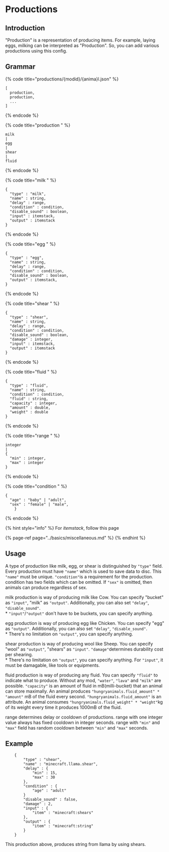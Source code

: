 # Productions

## Introduction

"Production" is a representation of producing items. For example, laying eggs, milking can be interpreted as "Production". So, you can add various productions using this config.

## Grammar

{% code title="productions/{modid}/{anima}l.json" %}
```text
[
  production,
  production,
  ...
]
```
{% endcode %}

{% code title="production " %}
```text
milk
|
egg
|
shear
|
fluid
```
{% endcode %}

{% code title="milk " %}
```text
{
  "type" : "milk",
  "name" : string,
  "delay" : range,
  "condition" : condition,
  "disable_sound" : boolean,
  "input" : itemstack,
  "output" : itemstack
}
```
{% endcode %}

{% code title="egg " %}
```text
{
  "type" : "egg",
  "name" : string,
  "delay" : range,
  "condition" : condition,
  "disable_sound" : boolean,
  "output" : itemstack,
}
```
{% endcode %}

{% code title="shear " %}
```text
{
  "type" : "shear",
  "name" : string,
  "delay" : range,
  "condition" : condition,
  "disable_sound" : boolean,
  "damage" : integer,
  "input" : itemstack,
  "output" : itemstack
}
```
{% endcode %}

{% code title="fluid " %}
```text
{
  "type" : "fluid",
  "name" : string,
  "condition" : condition,
  "fluid" : string,
  "capacity" : integer,
  "amount" : double,
  "weight" : double
}
```
{% endcode %}

{% code title="range " %}
```text
integer
|
{
  "min" : integer,
  "max" : integer
}
```
{% endcode %}

{% code title="condition " %}
```text
{
  "age" : "baby" | "adult",
  "sex" : "female" | "male",
    }
```
{% endcode %}

{% hint style="info" %}
For _itemstack_, follow this page

{% page-ref page="../basics/miscellaneous.md" %}
{% endhint %}

## Usage

A type of production like milk, egg, or shear is distinguished by `"type"` field. Every production must have `"name"` which is used to save data to disc. This `"name"` must be unique. `"condition"`is a requirement for the production. condition has two fields which can be omitted. If `"sex"` is omitted, then animals can produce regardless of sex.

milk production is way of producing milk like Cow. You can specify "bucket" as `"input"`, "milk" as `"output"`. Additionally, you can also set `"delay"`, `"disable_sound"`.  
\* `"input"`/`"output"` don't have to be buckets, you can specify anything.

egg production is way of producing egg like Chicken. You can specify "egg" as `"output"`. Additionally, you can also set `"delay"`, `"disable_sound"`.  
\* There's no limitation on `"output"`, you can specify anything.

shear production is way of producing wool like Sheep. You can specify "wool" as `"output"`, "shears" as `"input"`. `"damage"`determines durability cost per shearing.  
\* There's no limitation on `"output"`, you can specify anything. For `"input"`, it must be damagable, like tools or equipments.

fluid production is way of producing any fluid. You can specify `"fluid"` to indicate what to produce. Without any mod, `"water"`, `"lava"` and `"milk"` are possible. `"capacity"` is an amount of fluid in mB\(milli-bucket\) that an animal can store maximally. An animal produces `"hungryanimals.fluid_amount" * "amount"` mB of the fluid every second. `"hungryanimals.fluid_amount"` is an attribute. An animal consumes `"hungryanimals.fluid_weight" * "weight"`kg of its weight every time it produces 1000mB of the fluid.

range determines delay or cooldown of productions. range with one integer value always has fixed cooldown in integer seconds. range with `"min"` and `"max"` field has random cooldown between `"min"` and `"max"` seconds.

## Example

```text
    {
        "type" : "shear",
        "name" : "minecraft.llama.shear",
        "delay" : {
            "min" : 15,
            "max" : 30
        },
        "condition" : {
            "age" : "adult"
        }
        "disable_sound" : false,
        "damage" : 2,
        "input" : {
            "item" : "minecraft:shears"
        },
        "output" : {
            "item" : "minecraft:string"
        }
    }
```

This production above, produces string from llama by using shears.

